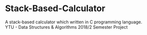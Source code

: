 # Stack-Based-Calculator
A stack-based calculator which written in C programming language.\
YTU - Data Structures & Algorithms 2018/2 Semester Project
